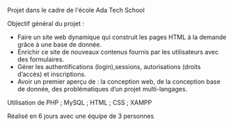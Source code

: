 Projet dans le cadre de l'école Ada Tech School 

Objectif général du projet : 

- Faire un site web dynamique qui construit les pages HTML à la demande grâce à une base de donnée.
- Enrichir ce site de nouveaux contenus fournis par les utilisateurs avec des formulaires.
- Gérer les authentifications (login),sessions, autorisations (droits d’accès) et inscriptions.
- Avoir un premier aperçu de : la conception web, de la conception base de donnée, des problématiques d’un projet multi-langages.

Utilisation de PHP ; MySQL ; HTML ; CSS ; XAMPP

Réalisé en 6 jours avec une équipe de 3 personnes
